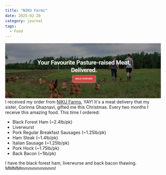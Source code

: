 ```yaml
---
title: "NIKU Farms"
date: 2025-02-20
category: journal
tags: 
  - Food
---
```

![NIKU Farms](/assets/2025-02-20-niku-farms.png)
I received my order from [NIKU Farms](https://www.nikufarms.com/), YAY! It's a meat delivery that my sister, Corinna Ghaznavi, gifted me this Christmas. Every two months I receive this amazing food. This time I ordered:

* Black Forest Ham (~2.4lb/pk)
* Liverwurst
* Pork Regular Breakfast Sausages (~1.25lb/pk)
* Ham Steak (~1.4lb/pk)
* Italian Sausage (~1.25lb/pk)
* Pork Hock (~1.75lb/pk)
* Back Bacon (~1lb/pk)

I have the black forest ham, liverwurse and back bacon thawing. MMMMmmmmmmmmm!
